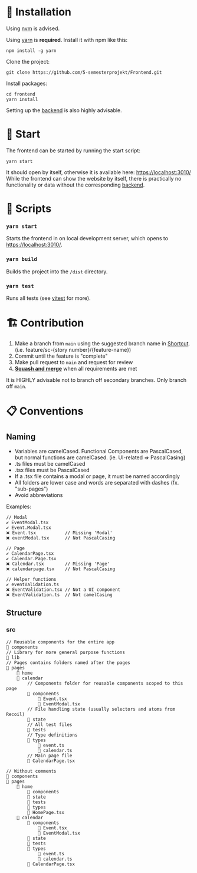 # :wrench: Installation

Using [nvm](https://github.com/coreybutler/nvm-windows) is advised.

Using [yarn](https://yarnpkg.com/) is **required**. Install it with npm like this:

```
npm install -g yarn
```

Clone the project:

```
git clone https://github.com/5-semesterprojekt/Frontend.git
```

Install packages:
```
cd frontend
yarn install
```

Setting up the [backend](https://github.com/5-semesterprojekt/Backend) is also highly advisable.

# :rocket: Start

The frontend can be started by running the start script:

```
yarn start
```

It should open by itself, otherwise it is available here: [https://localhost:3010/](https://localhost:3010/)
<br>While the frontend can show the website by itself, there is practically no functionality or data without the corresponding [backend](https://github.com/5-semesterprojekt/Backend).

# :gem: Scripts

### `yarn start`
Starts the frontend in on local development server, which opens to [https://localhost:3010/](https://localhost:3010/).

### `yarn build`
Builds the project into the `/dist` directory.

### `yarn test`
Runs all tests (see [vitest](https://vitest.dev/) for more).

# :building_construction: Contribution

1. Make a branch from `main` using the suggested branch name in [Shortcut](https://app.shortcut.com/5-semester/stories/space/19/everything?team_scope_id=v2%3At%3A6536343c-3b19-48f3-96bd-e44481a7aefc%3A6536343c-ab85-4346-9338-ad967260f782). (i.e. feature/sc-{story number}/{feature-name})
2. Commit until the feature is "complete"
3. Make pull request to `main` and request for review
4. <ins>**Squash and merge**</ins> when all requirements are met

It is HIGHLY advisable not to branch off secondary branches. Only branch off `main`.

# :clipboard: Conventions

## Naming

- Variables are camelCased. Functional Components are PascalCased, but normal functions are camelCased. (ie. UI-related => PascalCasing)
- .ts files must be camelCased
- .tsx files must be PascalCased<br>
- If a .tsx file contains a modal or page, it must be named accordingly
- All folders are lower case and words are separated with dashes (fx. "sub-pages")
- Avoid abbreviations

Examples:
```
// Modal
✔️ EventModal.tsx
✔️ Event.Modal.tsx
❌ Event.tsx           // Missing 'Modal'
❌ eventModal.tsx      // Not PascalCasing

// Page
✔️ CalendarPage.tsx
✔️ Calendar.Page.tsx
❌ Calendar.tsx        // Missing 'Page'
❌ calendarpage.tsx    // Not PascalCasing

// Helper functions
✔️ eventValidation.ts
❌ EventValidation.tsx // Not a UI component
❌ EventValidation.ts  // Not camelCasing

```

## Structure

### src

```
// Reusable components for the entire app
📁 components
// Library for more general purpose functions
📁 lib
// Pages contains folders named after the pages
📁 pages
    📁 home
    📁 calendar
        // Components folder for reusable components scoped to this page
        📁 components
            📄 Event.tsx
            📄 EventModal.tsx
        // File handling state (usually selectors and atoms from Recoil)
        📁 state
        // All test files
        📁 tests
        // Type definitions
        📁 types
            📄 event.ts
            📄 calendar.ts
        // Main page file
        📄 CalendarPage.tsx
        
// Without comments
📁 components
📁 pages
    📁 home
        📁 components
        📁 state
        📁 tests
        📁 types
        📄 HomePage.tsx
    📁 calendar
        📁 components
            📄 Event.tsx
            📄 EventModal.tsx
        📁 state
        📁 tests
        📁 types
            📄 event.ts
            📄 calendar.ts
        📄 CalendarPage.tsx
```
